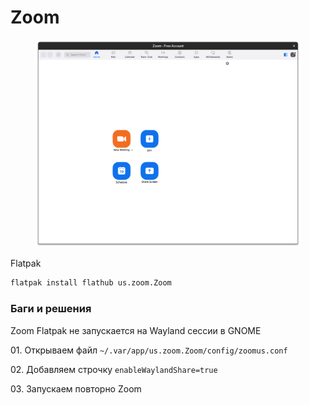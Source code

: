 # Zoom



<figure><img src="../../.gitbook/assets/Снимок экрана от 2023-12-31 17-09-03.png" alt=""><figcaption></figcaption></figure>

Flatpak

```bash
flatpak install flathub us.zoom.Zoom
```



### Баги и решения

Zoom Flatpak не запускается на Wayland сессии в GNOME

01\. Открываем файл `~/.var/app/us.zoom.Zoom/config/zoomus.conf`

02\. Добавляем строчку `enableWaylandShare=true`

03\. Запускаем повторно Zoom
